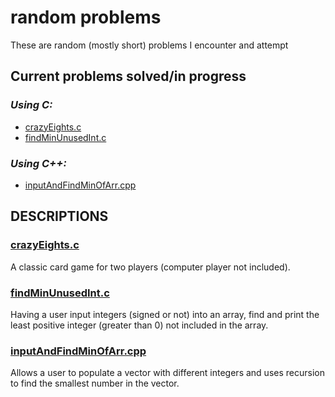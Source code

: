 # **random problems**
These are random (mostly short) problems I encounter and attempt

## Current problems solved/in progress
### *Using C:*
* [crazyEights.c](crazyeights.c)
* [findMinUnusedInt.c](https://github.com/Ehiremen/literate-pancake#findminunusedintc)

### *Using C++:*
* [inputAndFindMinOfArr.cpp](https://github.com/Ehiremen/literate-pancake#inputAndFindMinOfArrcpp)



## **DESCRIPTIONS**
### [crazyEights.c](crazyEights.c)
  A classic card game for two players (computer player not included).

### [findMinUnusedInt.c](findMinUnusedInt.c)
  Having a user input integers (signed or not) into an array, find and print the least positive integer (greater than 0) not included in the array.
  
### [inputAndFindMinOfArr.cpp](inputAndFindMinOfArr.cpp)
  Allows a user to populate a vector with different integers and uses recursion to find the smallest number in the vector.
